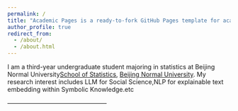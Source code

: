 ```yaml
---
permalink: /
title: "Academic Pages is a ready-to-fork GitHub Pages template for academic personal websites"
author_profile: true
redirect_from: 
  - /about/
  - /about.html
---
```


I am a third-year undergraduate student majoring in statistics at Beijing Normal University[School of Statistics](https://stat.bnu.edu.cn/), [Beijing Normal University](https://www.bnu.edu.cn/). My research interest includes LLM for Social Science,NLP for explainable text embedding within Symbolic Knowledge.etc


————————————————
